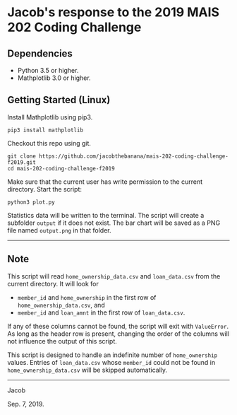 # Jacob's response to the 2019 MAIS 202 Coding Challenge
## Dependencies
- Python 3.5 or higher.
- Mathplotlib 3.0 or higher.

## Getting Started (Linux)
Install Mathplotlib using pip3.
```
pip3 install mathplotlib
```

Checkout this repo using git.
```
git clone https://github.com/jacobthebanana/mais-202-coding-challenge-f2019.git
cd mais-202-coding-challenge-f2019
```

Make sure that the current user has write permission to the current directory. Start the script:
```
python3 plot.py
```

Statistics data will be written to the terminal. The script will create a subfolder `output` if it does not exist. The bar chart will be saved as a PNG file named  `output.png` in that folder.

---

## Note
This script will read `home_ownership_data.csv` and `loan_data.csv` from the current directory. It will look for
- `member_id` and `home_ownership` in the first row of `home_ownership_data.csv`, and
- `member_id` and `loan_amnt` in the first row of `loan_data.csv`. 

If any of these columns cannot be found, the script will exit with `ValueError`. As long as the header row is present, changing the order of the columns will not influence the output of this script.

This script is designed to handle an indefinite number of `home_ownership` values. Entries of `loan_data.csv` whose `member_id` could not be found in `home_ownership_data.csv` will be skipped automatically.

---
Jacob

Sep. 7, 2019.
